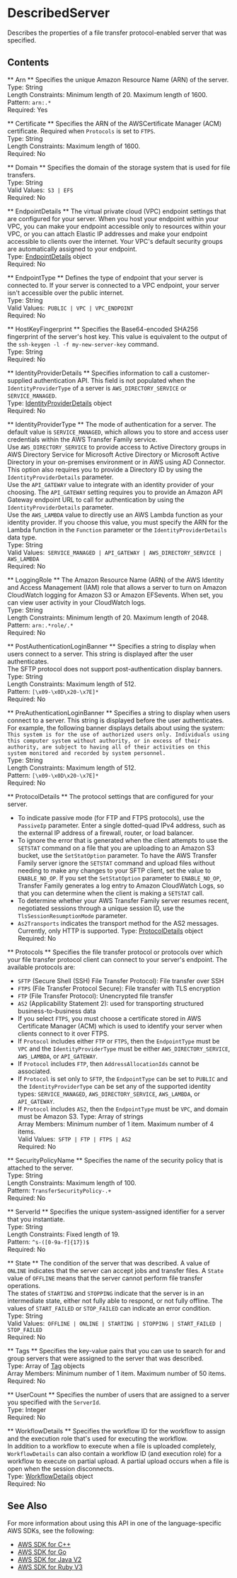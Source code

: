 # DescribedServer<a name="API_DescribedServer"></a>

Describes the properties of a file transfer protocol\-enabled server that was specified\.

## Contents<a name="API_DescribedServer_Contents"></a>

 ** Arn **   <a name="TransferFamily-Type-DescribedServer-Arn"></a>
Specifies the unique Amazon Resource Name \(ARN\) of the server\.  
Type: String  
Length Constraints: Minimum length of 20\. Maximum length of 1600\.  
Pattern: `arn:.*`   
Required: Yes

 ** Certificate **   <a name="TransferFamily-Type-DescribedServer-Certificate"></a>
Specifies the ARN of the AWSCertificate Manager \(ACM\) certificate\. Required when `Protocols` is set to `FTPS`\.  
Type: String  
Length Constraints: Maximum length of 1600\.  
Required: No

 ** Domain **   <a name="TransferFamily-Type-DescribedServer-Domain"></a>
Specifies the domain of the storage system that is used for file transfers\.  
Type: String  
Valid Values:` S3 | EFS`   
Required: No

 ** EndpointDetails **   <a name="TransferFamily-Type-DescribedServer-EndpointDetails"></a>
The virtual private cloud \(VPC\) endpoint settings that are configured for your server\. When you host your endpoint within your VPC, you can make your endpoint accessible only to resources within your VPC, or you can attach Elastic IP addresses and make your endpoint accessible to clients over the internet\. Your VPC's default security groups are automatically assigned to your endpoint\.  
Type: [EndpointDetails](API_EndpointDetails.md) object  
Required: No

 ** EndpointType **   <a name="TransferFamily-Type-DescribedServer-EndpointType"></a>
Defines the type of endpoint that your server is connected to\. If your server is connected to a VPC endpoint, your server isn't accessible over the public internet\.  
Type: String  
Valid Values:` PUBLIC | VPC | VPC_ENDPOINT`   
Required: No

 ** HostKeyFingerprint **   <a name="TransferFamily-Type-DescribedServer-HostKeyFingerprint"></a>
Specifies the Base64\-encoded SHA256 fingerprint of the server's host key\. This value is equivalent to the output of the `ssh-keygen -l -f my-new-server-key` command\.  
Type: String  
Required: No

 ** IdentityProviderDetails **   <a name="TransferFamily-Type-DescribedServer-IdentityProviderDetails"></a>
Specifies information to call a customer\-supplied authentication API\. This field is not populated when the `IdentityProviderType` of a server is `AWS_DIRECTORY_SERVICE` or `SERVICE_MANAGED`\.  
Type: [IdentityProviderDetails](API_IdentityProviderDetails.md) object  
Required: No

 ** IdentityProviderType **   <a name="TransferFamily-Type-DescribedServer-IdentityProviderType"></a>
The mode of authentication for a server\. The default value is `SERVICE_MANAGED`, which allows you to store and access user credentials within the AWS Transfer Family service\.  
Use `AWS_DIRECTORY_SERVICE` to provide access to Active Directory groups in AWS Directory Service for Microsoft Active Directory or Microsoft Active Directory in your on\-premises environment or in AWS using AD Connector\. This option also requires you to provide a Directory ID by using the `IdentityProviderDetails` parameter\.  
Use the `API_GATEWAY` value to integrate with an identity provider of your choosing\. The `API_GATEWAY` setting requires you to provide an Amazon API Gateway endpoint URL to call for authentication by using the `IdentityProviderDetails` parameter\.  
Use the `AWS_LAMBDA` value to directly use an AWS Lambda function as your identity provider\. If you choose this value, you must specify the ARN for the Lambda function in the `Function` parameter or the `IdentityProviderDetails` data type\.  
Type: String  
Valid Values:` SERVICE_MANAGED | API_GATEWAY | AWS_DIRECTORY_SERVICE | AWS_LAMBDA`   
Required: No

 ** LoggingRole **   <a name="TransferFamily-Type-DescribedServer-LoggingRole"></a>
The Amazon Resource Name \(ARN\) of the AWS Identity and Access Management \(IAM\) role that allows a server to turn on Amazon CloudWatch logging for Amazon S3 or Amazon EFSevents\. When set, you can view user activity in your CloudWatch logs\.  
Type: String  
Length Constraints: Minimum length of 20\. Maximum length of 2048\.  
Pattern: `arn:.*role/.*`   
Required: No

 ** PostAuthenticationLoginBanner **   <a name="TransferFamily-Type-DescribedServer-PostAuthenticationLoginBanner"></a>
Specifies a string to display when users connect to a server\. This string is displayed after the user authenticates\.  
The SFTP protocol does not support post\-authentication display banners\.
Type: String  
Length Constraints: Maximum length of 512\.  
Pattern: `[\x09-\x0D\x20-\x7E]*`   
Required: No

 ** PreAuthenticationLoginBanner **   <a name="TransferFamily-Type-DescribedServer-PreAuthenticationLoginBanner"></a>
Specifies a string to display when users connect to a server\. This string is displayed before the user authenticates\. For example, the following banner displays details about using the system:  
 `This system is for the use of authorized users only. Individuals using this computer system without authority, or in excess of their authority, are subject to having all of their activities on this system monitored and recorded by system personnel.`   
Type: String  
Length Constraints: Maximum length of 512\.  
Pattern: `[\x09-\x0D\x20-\x7E]*`   
Required: No

 ** ProtocolDetails **   <a name="TransferFamily-Type-DescribedServer-ProtocolDetails"></a>
The protocol settings that are configured for your server\.  
+  To indicate passive mode \(for FTP and FTPS protocols\), use the `PassiveIp` parameter\. Enter a single dotted\-quad IPv4 address, such as the external IP address of a firewall, router, or load balancer\. 
+ To ignore the error that is generated when the client attempts to use the `SETSTAT` command on a file that you are uploading to an Amazon S3 bucket, use the `SetStatOption` parameter\. To have the AWS Transfer Family server ignore the `SETSTAT` command and upload files without needing to make any changes to your SFTP client, set the value to `ENABLE_NO_OP`\. If you set the `SetStatOption` parameter to `ENABLE_NO_OP`, Transfer Family generates a log entry to Amazon CloudWatch Logs, so that you can determine when the client is making a `SETSTAT` call\.
+ To determine whether your AWS Transfer Family server resumes recent, negotiated sessions through a unique session ID, use the `TlsSessionResumptionMode` parameter\.
+  `As2Transports` indicates the transport method for the AS2 messages\. Currently, only HTTP is supported\.
Type: [ProtocolDetails](API_ProtocolDetails.md) object  
Required: No

 ** Protocols **   <a name="TransferFamily-Type-DescribedServer-Protocols"></a>
Specifies the file transfer protocol or protocols over which your file transfer protocol client can connect to your server's endpoint\. The available protocols are:  
+  `SFTP` \(Secure Shell \(SSH\) File Transfer Protocol\): File transfer over SSH
+  `FTPS` \(File Transfer Protocol Secure\): File transfer with TLS encryption
+  `FTP` \(File Transfer Protocol\): Unencrypted file transfer
+  `AS2` \(Applicability Statement 2\): used for transporting structured business\-to\-business data
+ If you select `FTPS`, you must choose a certificate stored in AWS Certificate Manager \(ACM\) which is used to identify your server when clients connect to it over FTPS\.
+ If `Protocol` includes either `FTP` or `FTPS`, then the `EndpointType` must be `VPC` and the `IdentityProviderType` must be either `AWS_DIRECTORY_SERVICE`, `AWS_LAMBDA`, or `API_GATEWAY`\.
+ If `Protocol` includes `FTP`, then `AddressAllocationIds` cannot be associated\.
+ If `Protocol` is set only to `SFTP`, the `EndpointType` can be set to `PUBLIC` and the `IdentityProviderType` can be set any of the supported identity types: `SERVICE_MANAGED`, `AWS_DIRECTORY_SERVICE`, `AWS_LAMBDA`, or `API_GATEWAY`\.
+ If `Protocol` includes `AS2`, then the `EndpointType` must be `VPC`, and domain must be Amazon S3\.
Type: Array of strings  
Array Members: Minimum number of 1 item\. Maximum number of 4 items\.  
Valid Values:` SFTP | FTP | FTPS | AS2`   
Required: No

 ** SecurityPolicyName **   <a name="TransferFamily-Type-DescribedServer-SecurityPolicyName"></a>
Specifies the name of the security policy that is attached to the server\.  
Type: String  
Length Constraints: Maximum length of 100\.  
Pattern: `TransferSecurityPolicy-.+`   
Required: No

 ** ServerId **   <a name="TransferFamily-Type-DescribedServer-ServerId"></a>
Specifies the unique system\-assigned identifier for a server that you instantiate\.  
Type: String  
Length Constraints: Fixed length of 19\.  
Pattern: `^s-([0-9a-f]{17})$`   
Required: No

 ** State **   <a name="TransferFamily-Type-DescribedServer-State"></a>
The condition of the server that was described\. A value of `ONLINE` indicates that the server can accept jobs and transfer files\. A `State` value of `OFFLINE` means that the server cannot perform file transfer operations\.  
The states of `STARTING` and `STOPPING` indicate that the server is in an intermediate state, either not fully able to respond, or not fully offline\. The values of `START_FAILED` or `STOP_FAILED` can indicate an error condition\.  
Type: String  
Valid Values:` OFFLINE | ONLINE | STARTING | STOPPING | START_FAILED | STOP_FAILED`   
Required: No

 ** Tags **   <a name="TransferFamily-Type-DescribedServer-Tags"></a>
Specifies the key\-value pairs that you can use to search for and group servers that were assigned to the server that was described\.  
Type: Array of [Tag](API_Tag.md) objects  
Array Members: Minimum number of 1 item\. Maximum number of 50 items\.  
Required: No

 ** UserCount **   <a name="TransferFamily-Type-DescribedServer-UserCount"></a>
Specifies the number of users that are assigned to a server you specified with the `ServerId`\.  
Type: Integer  
Required: No

 ** WorkflowDetails **   <a name="TransferFamily-Type-DescribedServer-WorkflowDetails"></a>
Specifies the workflow ID for the workflow to assign and the execution role that's used for executing the workflow\.  
In addition to a workflow to execute when a file is uploaded completely, `WorkflowDetails` can also contain a workflow ID \(and execution role\) for a workflow to execute on partial upload\. A partial upload occurs when a file is open when the session disconnects\.  
Type: [WorkflowDetails](API_WorkflowDetails.md) object  
Required: No

## See Also<a name="API_DescribedServer_SeeAlso"></a>

For more information about using this API in one of the language\-specific AWS SDKs, see the following:
+  [AWS SDK for C\+\+](https://docs.aws.amazon.com/goto/SdkForCpp/transfer-2018-11-05/DescribedServer) 
+  [AWS SDK for Go](https://docs.aws.amazon.com/goto/SdkForGoV1/transfer-2018-11-05/DescribedServer) 
+  [AWS SDK for Java V2](https://docs.aws.amazon.com/goto/SdkForJavaV2/transfer-2018-11-05/DescribedServer) 
+  [AWS SDK for Ruby V3](https://docs.aws.amazon.com/goto/SdkForRubyV3/transfer-2018-11-05/DescribedServer) 